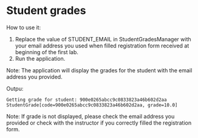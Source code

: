 # Student grades

How to use it:
1. Replace the value of STUDENT_EMAIL in StudentGradesManager with your email address you used when filled registration form received at beginning of the first lab.
2. Run the application.

Note: The application will display the grades for the student with the email address you provided.

Outpu:
```
Getting grade for student: 900e0265abcc9c0833823a46b602d2aa
StudentGrade[code=900e0265abcc9c0833823a46b602d2aa, grade=10.0]
```  

Note: If grade is not displayed, please check the email address you provided or check with the instructor if you correctly filled the registration form.

